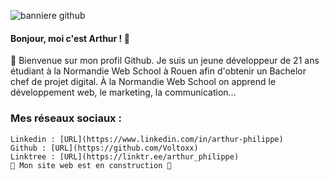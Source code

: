 ![banniere github](https://user-images.githubusercontent.com/103951666/223402709-3d689349-3731-4332-8a69-efd05578cbfd.jpg)

#### Bonjour, moi c'est Arthur ! 👋

🌊 Bienvenue sur mon profil Github. Je suis un jeune développeur de 21 ans étudiant à la Normandie Web School à Rouen afin d'obtenir un Bachelor chef de projet digital. À la Normandie Web School on apprend le développement web, le marketing, la communication...

### Mes réseaux sociaux :
```
Linkedin : [URL](https://www.linkedin.com/in/arthur-philippe)
Github : [URL](https://github.com/Voltoxx)
Linktree : [URL](https://linktr.ee/arthur_philippe)
🚧 Mon site web est en construction 🚧
```
